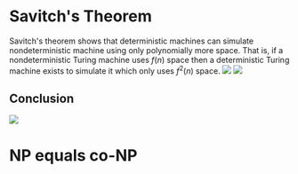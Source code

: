 # Savitch's Theorem
Savitch's theorem shows that deterministic machines can simulate nondeterministic machine using only polynomially more space. That is, if a nondeterministic Turing machine uses $f(n)$ space then a deterministic Turing machine exists to simulate it which only uses $f^2(n)$ space.
![](Pasted%20image%2020231208121138.png)
![](Pasted%20image%2020231208121419.png)
## Conclusion
![](Pasted%20image%2020231208121920.png)
# NP equals co-NP
